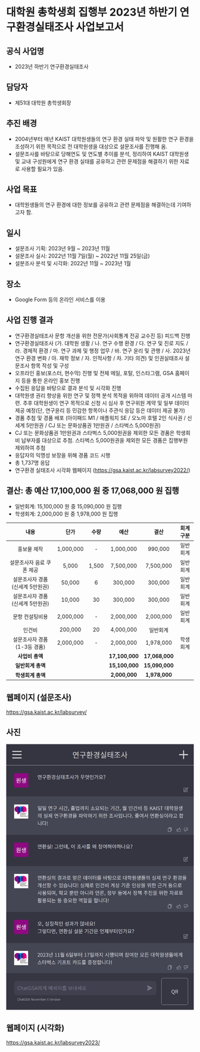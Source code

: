 대학원 총학생회 집행부 2023년 하반기 연구환경실태조사 사업보고서
===

## 공식 사업명
- 2023년 하반기 연구환경실태조사 

## 담당자
- 제51대 대학원 총학생회장

## 추진 배경
- 2004년부터 매년 KAIST 대학원생들의 연구 환경 실태 파악 및 원활한 연구 환경을 조성하기 위한 목적으로 전 대학원생을 대상으로 설문조사를 진행해 옴. 
- 설문조사를 바탕으로 당해연도 및 연도별 추이를 분석, 정리하여 KAIST 대학원생 및 교내 구성원에게 연구 환경 실태를 공유하고 관련 문제점을 해결하기 위한 자료로 사용할 필요가 있음. 

## 사업 목표
- 대학원생들의 연구 환경에 대한 정보를 공유하고 관련 문제점을 해결하는데 기여하고자 함. 

## 일시
- 설문조사 기획: 2023년 9월 ~ 2023년 11월
- 설문조사 실시: 2022년 11월 7일(월) ~ 2022년 11월 25일(금)
- 설분조사 분석 및 시각화: 2022년 11월 ~ 2023년 1월

## 장소
- Google Form 등의 온라인 서비스를 이용 

## 사업 진행 결과
- 연구환경실태조사 문항 개선을 위한 전문가(사회통계 전공 교수진 등) 피드백 진행 
- 연구환경실태조사 (가. 대학원 생활 / 나. 연구 수행 환경 / 다. 연구 및 진로 지도 / 라. 경제적 환경 / 마. 연구 과제 및 행정 업무 / 바. 연구 윤리 및 관행 / 사. 2023년 연구 환경 변화 / 아. 재학 정보 / 자. 인적사항 / 차. 기타 의견) 및 인권실태조사 설문조사 항목 작성 및 구성 
- 오프라인 홍보(포스터, 현수막) 진행 및 전체 메일, 포탈, 인스타그램, GSA 홈페이지 등을 통한 온라인 홍보 진행 
- 수집된 응답을 바탕으로 결과 분석 및 시각화 진행 
- 대학원생 권리 향상을 위한 연구 및 정책 분석 목적을 위하여 데이터 공개 시스템 마련. 추후 대학원생이 연구 목적으로 신청 시 심사 후 연구위원 계약 및 일부 데이터 제공 예정(단, 연구윤리 등 민감한 항목이나 주관식 응답 등은 데이터 제공 불가) 
- 경품 추첨 및 경품 배포 (아이패드 M1 / 애플워치 SE / 오노마 호텔 2인 식사권 / 신세계 5만원권 / CJ 또는 문화상품권 1만원권 / 스타벅스 5,000원권) 
- CJ 또는 문화상품권 1만원권과 스타벅스 5,000원권을 제외한 모든 경품은 학생회비 납부자를 대상으로 추첨. 스타벅스 5,000원권을 제외한 모든 경품은 집행부원 제외하여 추첨 
- 응답자의 익명성 보장을 위해 경품 코드 시행 
- 총 1,737명 응답 
- 연구환경 실태조사 시각화 웹페이지 (https://gsa.kaist.ac.kr/labsurvey2022/)

## 결산: 총 예산 17,100,000 원 중 17,068,000 원 집행
- 일반회계: 15,100,000 원 중 15,090,000 원 집행 
- 학생회계: 2,000,000 원 중 1,978,000 원 집행 

| **내용** | **단가** | **수량** | **예산** | **결산** | **회계구분** |
|:---:|:---:|:---:|:---:|:---:|:---:|
| 홍보물 제작 | 1,000,000 | - | 1,000,000 | 990,000 | 일반회계 | 
| 설문조사자 음료 쿠폰 제공 | 5,000 | 1,500 |  7,500,000  | 7,500,000 | 일반회계 |
| 설문조사자 경품 (신세계 5만원권) | 50,000 | 6 | 300,000 | 300,000 | 일반회계 | 
| 설문조사자 경품 (신세계 5만원권) | 10,000 | 30 | 300,000 | 300,000 | 일반회계 | 
| 문항 컨설팅비용 | 2,000,000 | - | 2,000,000 | 2,000,000 | 일반회계 |
| 인건비 | 200,000 | 20 | 4,000,000 | 일반회계 |
| 설문조사자 경품 (1-3등 경품) | 2,000,000 | - | 2,000,000 | 1,978,000 | 학생회계 | 
| **사업비 총액** |  |  | **17,100,000** | **17,068,000** |  |
| **일반회계 총액** |  |  | **15,100,000** | **15,090,000** |  |
| **학생회계 총액** |  |  | **2,000,000** | **1,978,000** |  |

## 웹페이지 (설문조사)
https://gsa.kaist.ac.kr/labsurvey/

## 사진
![연구환경실태조사 포스터](../../resource/연환실포스터.jpg) 

## 웹페이지 (시각화)
https://gsa.kaist.ac.kr/labsurvey2023/
